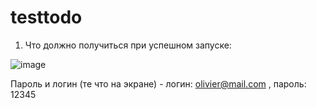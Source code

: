 # testtodo

1. Что должно получиться при успешном запуске:

![image](https://user-images.githubusercontent.com/64412561/206899632-f98f7e5a-7e2d-48ce-a713-a646d4c5cb95.png)

Пароль и логин (те что на экране) - логин: olivier@mail.com , пароль: 12345
